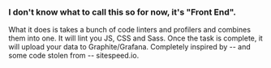 ### I don't know what to call this so for now, it's "Front End".

What it does is takes a bunch of code linters and profilers and combines them into one. It will lint you JS, CSS and Sass. Once the task is complete, it will upload your data to Graphite/Grafana. Completely inspired by -- and some code stolen from -- sitespeed.io.
